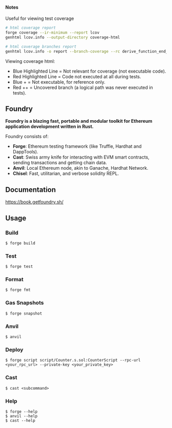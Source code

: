 #### Notes

Useful for viewing test coverage

```bash
# html coverage report
forge coverage --ir-minimum --report lcov
genhtml lcov.info --output-directory coverage-html

# html coverage branches report
genhtml lcov.info -o report --branch-coverage --rc derive_function_end_line=0 --output-directory coverage-branches-html

```

Viewing coverage html:
- Blue Highlighted Line = Not relevant for coverage (not executable code).
- Red Highlighted Line  = Code not executed at all during tests.
- Blue +                = Not executable, for reference only.
- Red ++                = Uncovered branch (a logical path was never executed in tests).


## Foundry

**Foundry is a blazing fast, portable and modular toolkit for Ethereum application development written in Rust.**

Foundry consists of:

-   **Forge**: Ethereum testing framework (like Truffle, Hardhat and DappTools).
-   **Cast**: Swiss army knife for interacting with EVM smart contracts, sending transactions and getting chain data.
-   **Anvil**: Local Ethereum node, akin to Ganache, Hardhat Network.
-   **Chisel**: Fast, utilitarian, and verbose solidity REPL.

## Documentation

https://book.getfoundry.sh/

## Usage

### Build

```shell
$ forge build
```

### Test

```shell
$ forge test
```

### Format

```shell
$ forge fmt
```

### Gas Snapshots

```shell
$ forge snapshot
```

### Anvil

```shell
$ anvil
```

### Deploy

```shell
$ forge script script/Counter.s.sol:CounterScript --rpc-url <your_rpc_url> --private-key <your_private_key>
```

### Cast

```shell
$ cast <subcommand>
```

### Help

```shell
$ forge --help
$ anvil --help
$ cast --help
```
